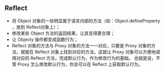 ## Reflect
- 将 Object 对象的一些明显属于语言内部的方法（如：Object.defineProperty ，放到 Reflect对象上）；
- 修改某些 Object 方法的返回结果，让其变得更合理；
- 让 Objecty 操作都变成函数行为；
- Reflect 对象的方法与 Proxy 对象的方法一一对应，只要是 Proxy 对象的方法，就能在 Reflect 对象上找到对应的方法。这就让 Proxy 对象可以方便地调用对应的 Reflect 方法，完成默认行为，作为修改行为的基础。
也就是说，不管 Proxy 怎么修改默认行为，你总可以在 Reflect 上获取默认行为。